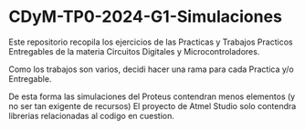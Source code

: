 # CDyM-TP0-2024-G1-Simulaciones

Este repositorio recopila los ejercicios de las Practicas y Trabajos Practicos Entregables de la materia Circuitos Digitales y Microcontroladores.

Como los trabajos son varios, decidi hacer una rama para cada Practica y/o Entregable.

De esta forma las simulaciones del Proteus contendran menos elementos (y no ser tan exigente de recursos)
El proyecto de Atmel Studio solo contendra librerias relacionadas al codigo en cuestion.